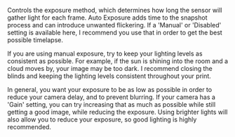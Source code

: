Controls the exposure method, which determines how long the sensor will gather light for each frame.  Auto Exposure adds time to the snapshot process and can introduce unwanted flickering.  If a 'Manual' or 'Disabled' setting is available here, I recommend you use that in order to get the best possible timelapse.

If you are using manual exposure, try to keep your lighting levels as consistent as possible.  For example, if the sun is shining into the room and a cloud moves by, your image may be too dark.  I recommend closing the blinds and keeping the lighting levels consistent throughout your print.

In general, you want your exposure to be as low as possible in order to reduce your camera delay, and to prevent blurring.  If your camera has a 'Gain' setting, you can try increasing that as much as possible while still getting a good image, while reducing the exposure.  Using brighter lights will also allow you to reduce your exposure, so good lighting is highly recommended.
